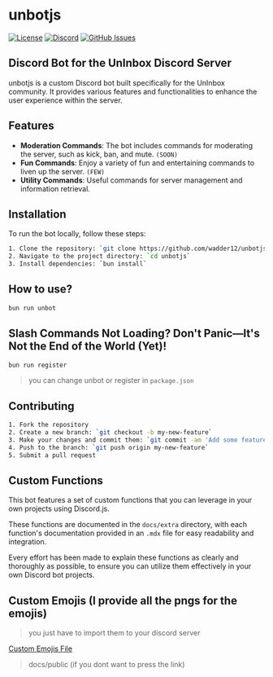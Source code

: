 # unbotjs 
[![License](https://img.shields.io/badge/License-MIT-green.svg)](LICENSE) [![Discord](https://img.shields.io/discord/123456789012345678?color=7289da&logo=discord&logoColor=white)](https://discord.gg/QWgyf8NE) [![GitHub Issues](https://img.shields.io/github/issues/wadder12/unbotjs.svg)](https://github.com/wadder12/unbotjs/issues)


## Discord Bot for the UnInbox Discord Server

unbotjs is a custom Discord bot built specifically for the UnInbox community. It provides various features and functionalities to enhance the user experience within the server.

## Features

- **Moderation Commands**: The bot includes commands for moderating the server, such as kick, ban, and mute. ```(SOON)```
- **Fun Commands**: Enjoy a variety of fun and entertaining commands to liven up the server. ```(FEW)```
- **Utility Commands**: Useful commands for server management and information retrieval. 

## Installation

To run the bot locally, follow these steps:

```bash
1. Clone the repository: `git clone https://github.com/wadder12/unbotjs.git`
2. Navigate to the project directory: `cd unbotjs`
3. Install dependencies: `bun install`
```
## How to use? 

```bash
bun run unbot 
```

## Slash Commands Not Loading? Don't Panic—It's Not the End of the World (Yet)!

```bash
bun run register
```

> you can change unbot or register in ```package.json``` 

## Contributing

```bash
1. Fork the repository
2. Create a new branch: `git checkout -b my-new-feature`
3. Make your changes and commit them: `git commit -am 'Add some feature'`
4. Push to the branch: `git push origin my-new-feature`
5. Submit a pull request
```

## Custom Functions

This bot features a set of custom functions that you can leverage in your own projects using Discord.js. 

These functions are documented in the `docs/extra` directory, with each function's documentation provided in an `.mdx` file for easy readability and integration.

Every effort has been made to explain these functions as clearly and thoroughly as possible, to ensure you can utilize them effectively in your own Discord bot projects.

## Custom Emojis (I provide all the pngs for the emojis)
> you just have to import them to your discord server

[Custom Emojis File](docs/public) 
>docs/public (if you dont want to press the link)